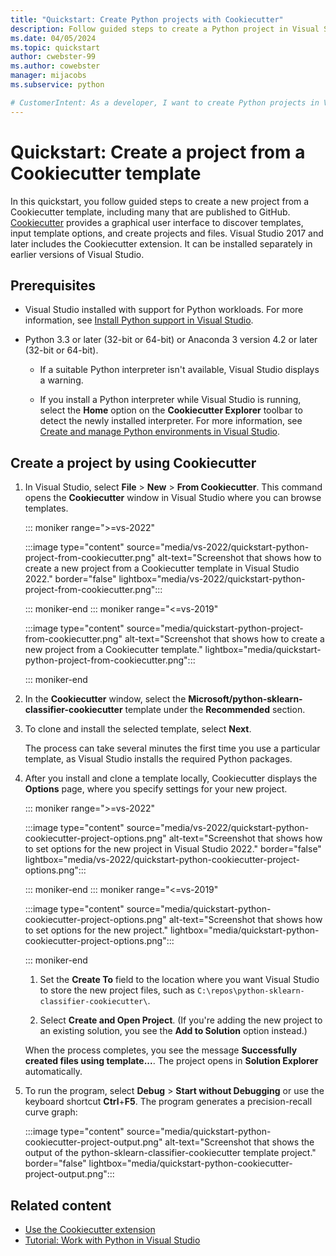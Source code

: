 ```yaml
---
title: "Quickstart: Create Python projects with Cookiecutter"
description: Follow guided steps to create a Python project in Visual Studio by using a Cookiecutter template.
ms.date: 04/05/2024
ms.topic: quickstart
author: cwebster-99
ms.author: cowebster
manager: mijacobs
ms.subservice: python

# CustomerIntent: As a developer, I want to create Python projects in Visual Studio so I can work with boilerplate code from Cookiecutter templates.
---
```


# Quickstart: Create a project from a Cookiecutter template

In this quickstart, you follow guided steps to create a new project from a Cookiecutter template, including many that are published to GitHub. [Cookiecutter](https://cookiecutter.readthedocs.io/en/latest/) provides a graphical user interface to discover templates, input template options, and create projects and files. Visual Studio 2017 and later includes the Cookiecutter extension. It can be installed separately in earlier versions of Visual Studio.

## Prerequisites 

- Visual Studio installed with support for Python workloads. For more information, see [Install Python support in Visual Studio](installing-python-support-in-visual-studio.md).

- Python 3.3 or later (32-bit or 64-bit) or Anaconda 3 version 4.2 or later (32-bit or 64-bit).

   - If a suitable Python interpreter isn't available, Visual Studio displays a warning.
   
   - If you install a Python interpreter while Visual Studio is running, select the **Home** option on the **Cookiecutter Explorer** toolbar to detect the newly installed interpreter. For more information, see [Create and manage Python environments in Visual Studio](managing-python-environments-in-visual-studio.md).

## Create a project by using Cookiecutter 

1. In Visual Studio, select **File** > **New** > **From Cookiecutter**. This command opens the **Cookiecutter** window in Visual Studio where you can browse templates.

   ::: moniker range=">=vs-2022"

   :::image type="content" source="media/vs-2022/quickstart-python-project-from-cookiecutter.png" alt-text="Screenshot that shows how to create a new project from a Cookiecutter template in Visual Studio 2022." border="false" lightbox="media/vs-2022/quickstart-python-project-from-cookiecutter.png":::

   ::: moniker-end
   ::: moniker range="<=vs-2019"

   :::image type="content" source="media/quickstart-python-project-from-cookiecutter.png" alt-text="Screenshot that shows how to create a new project from a Cookiecutter template." lightbox="media/quickstart-python-project-from-cookiecutter.png":::

   ::: moniker-end

1. In the **Cookiecutter** window, select the **Microsoft/python-sklearn-classifier-cookiecutter** template under the **Recommended** section.

1. To clone and install the selected template, select **Next**.

   The process can take several minutes the first time you use a particular template, as Visual Studio installs the required Python packages.

1. After you install and clone a template locally, Cookiecutter displays the **Options** page, where you specify settings for your new project.

   ::: moniker range=">=vs-2022"

   :::image type="content" source="media/vs-2022/quickstart-python-cookiecutter-project-options.png" alt-text="Screenshot that shows how to set options for the new project in Visual Studio 2022." border="false" lightbox="media/vs-2022/quickstart-python-cookiecutter-project-options.png":::

   ::: moniker-end
   ::: moniker range="<=vs-2019"

   :::image type="content" source="media/quickstart-python-cookiecutter-project-options.png" alt-text="Screenshot that shows how to set options for the new project." lightbox="media/quickstart-python-cookiecutter-project-options.png":::

   ::: moniker-end

   1. Set the **Create To** field to the location where you want Visual Studio to store the new project files, such as `C:\repos\python-sklearn-classifier-cookiecutter\`.

   1. Select **Create and Open Project**. (If you're adding the new project to an existing solution, you see the **Add to Solution** option instead.)

   When the process completes, you see the message **Successfully created files using template...**. The project opens in **Solution Explorer** automatically.

1. To run the program, select **Debug** > **Start without Debugging** or use the keyboard shortcut **Ctrl**+**F5**. The program generates a precision-recall curve graph:

   :::image type="content" source="media/quickstart-python-cookiecutter-project-output.png" alt-text="Screenshot that shows the output of the python-sklearn-classifier-cookiecutter template project." border="false" lightbox="media/quickstart-python-cookiecutter-project-output.png":::

## Related content

- [Use the Cookiecutter extension](using-python-cookiecutter-templates.md)
- [Tutorial: Work with Python in Visual Studio](tutorial-working-with-python-in-visual-studio-step-01-create-project.md)
